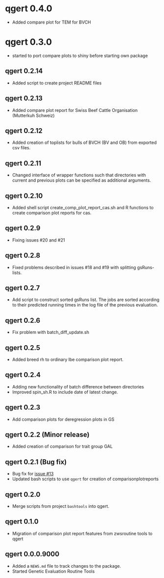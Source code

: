 # qgert 0.4.0

* Added compare plot for TEM for BVCH

# qgert 0.3.0

* started to port compare plots to shiny before starting own package

## qgert 0.2.14

* Added script to create project README files

## qgert 0.2.13

* Added compare plot report for Swiss Beef Cattle Organisation (Mutterkuh Schweiz)

## qgert 0.2.12

* Added creation of toplists for bulls of BVCH (BV and OB) from exported csv files.


## qgert 0.2.11

* Changed interface of wrapper functions such that directories with current and previous plots can be specified as additional arguments.


## qgert 0.2.10

* Added shell script create_comp_plot_report_cas.sh and R functions to create comparison plot reports for cas.


## qgert 0.2.9

* Fixing issues #20 and #21


## qgert 0.2.8

* Fixed problems described in issues #18 and #19 with splitting gsRuns-lists.


## qgert 0.2.7

* Add script to construct sorted gsRuns list. The jobs are sorted according to their predicted running times in the log file of the previous evaluation.


## qgert 0.2.6

* Fix problem with batch_diff_update.sh


## qgert 0.2.5

* Added breed rh to ordinary lbe comparison plot report.


## qgert 0.2.4

* Adding new functionality of batch difference between directories
* Improved spin_sh.R to include date of latest change.


## qgert 0.2.3

* Add comparison plots for deregression plots in GS


## qgert 0.2.2 (Minor release)

* Added creation of comparison for trait group GAL


## qgert 0.2.1 (Bug fix)

* Bug fix for [issue #13](https://github.com/pvrqualitasag/qgert/issues/13)
* Updated bash scripts to use `qgert` for creation of comparisonplotreports


## qgert 0.2.0

* Merge scripts from project `bashtools` into qgert.


## qgert 0.1.0

* Migration of comparison plot report features from zwsroutine tools to qgert


## qgert 0.0.0.9000

* Added a `NEWS.md` file to track changes to the package.
* Started Genetic Evaluation Routine Tools
